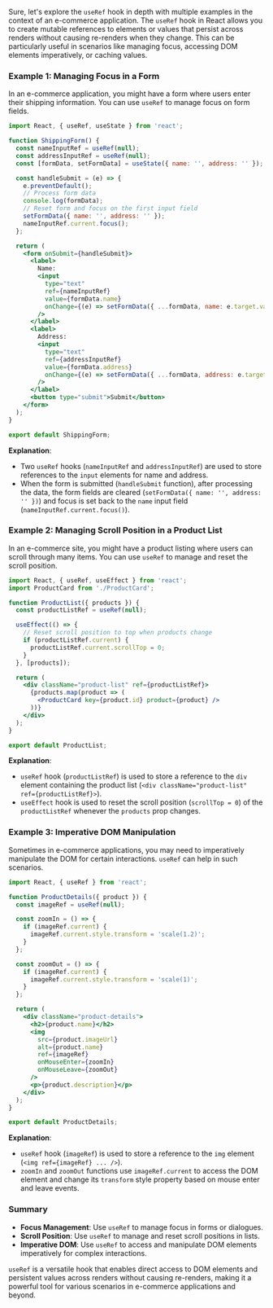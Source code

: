 Sure, let's explore the `useRef` hook in depth with multiple examples in the context of an e-commerce application. The `useRef` hook in React allows you to create mutable references to elements or values that persist across renders without causing re-renders when they change. This can be particularly useful in scenarios like managing focus, accessing DOM elements imperatively, or caching values.

### Example 1: Managing Focus in a Form

In an e-commerce application, you might have a form where users enter their shipping information. You can use `useRef` to manage focus on form fields.

```jsx
import React, { useRef, useState } from 'react';

function ShippingForm() {
  const nameInputRef = useRef(null);
  const addressInputRef = useRef(null);
  const [formData, setFormData] = useState({ name: '', address: '' });

  const handleSubmit = (e) => {
    e.preventDefault();
    // Process form data
    console.log(formData);
    // Reset form and focus on the first input field
    setFormData({ name: '', address: '' });
    nameInputRef.current.focus();
  };

  return (
    <form onSubmit={handleSubmit}>
      <label>
        Name:
        <input
          type="text"
          ref={nameInputRef}
          value={formData.name}
          onChange={(e) => setFormData({ ...formData, name: e.target.value })}
        />
      </label>
      <label>
        Address:
        <input
          type="text"
          ref={addressInputRef}
          value={formData.address}
          onChange={(e) => setFormData({ ...formData, address: e.target.value })}
        />
      </label>
      <button type="submit">Submit</button>
    </form>
  );
}

export default ShippingForm;
```

**Explanation**:
- Two `useRef` hooks (`nameInputRef` and `addressInputRef`) are used to store references to the `input` elements for name and address.
- When the form is submitted (`handleSubmit` function), after processing the data, the form fields are cleared (`setFormData({ name: '', address: '' })`) and focus is set back to the `name` input field (`nameInputRef.current.focus()`).

### Example 2: Managing Scroll Position in a Product List

In an e-commerce site, you might have a product listing where users can scroll through many items. You can use `useRef` to manage and reset the scroll position.

```jsx
import React, { useRef, useEffect } from 'react';
import ProductCard from './ProductCard';

function ProductList({ products }) {
  const productListRef = useRef(null);

  useEffect(() => {
    // Reset scroll position to top when products change
    if (productListRef.current) {
      productListRef.current.scrollTop = 0;
    }
  }, [products]);

  return (
    <div className="product-list" ref={productListRef}>
      {products.map(product => (
        <ProductCard key={product.id} product={product} />
      ))}
    </div>
  );
}

export default ProductList;
```

**Explanation**:
- `useRef` hook (`productListRef`) is used to store a reference to the `div` element containing the product list (`<div className="product-list" ref={productListRef}>`).
- `useEffect` hook is used to reset the scroll position (`scrollTop = 0`) of the `productListRef` whenever the `products` prop changes.

### Example 3: Imperative DOM Manipulation

Sometimes in e-commerce applications, you may need to imperatively manipulate the DOM for certain interactions. `useRef` can help in such scenarios.

```jsx
import React, { useRef } from 'react';

function ProductDetails({ product }) {
  const imageRef = useRef(null);

  const zoomIn = () => {
    if (imageRef.current) {
      imageRef.current.style.transform = 'scale(1.2)';
    }
  };

  const zoomOut = () => {
    if (imageRef.current) {
      imageRef.current.style.transform = 'scale(1)';
    }
  };

  return (
    <div className="product-details">
      <h2>{product.name}</h2>
      <img
        src={product.imageUrl}
        alt={product.name}
        ref={imageRef}
        onMouseEnter={zoomIn}
        onMouseLeave={zoomOut}
      />
      <p>{product.description}</p>
    </div>
  );
}

export default ProductDetails;
```

**Explanation**:
- `useRef` hook (`imageRef`) is used to store a reference to the `img` element (`<img ref={imageRef} ... />`).
- `zoomIn` and `zoomOut` functions use `imageRef.current` to access the DOM element and change its `transform` style property based on mouse enter and leave events.

### Summary

- **Focus Management**: Use `useRef` to manage focus in forms or dialogues.
- **Scroll Position**: Use `useRef` to manage and reset scroll positions in lists.
- **Imperative DOM**: Use `useRef` to access and manipulate DOM elements imperatively for complex interactions.

`useRef` is a versatile hook that enables direct access to DOM elements and persistent values across renders without causing re-renders, making it a powerful tool for various scenarios in e-commerce applications and beyond.